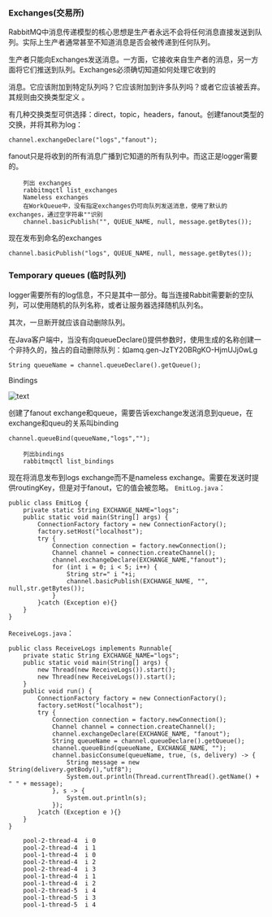 ### Exchanges(交易所)

RabbitMQ中消息传递模型的核心思想是生产者永远不会将任何消息直接发送到队列。实际上生产者通常甚至不知道消息是否会被传递到任何队列。

生产者只能向Exchanges发送消息。一方面，它接收来自生产者的消息，另一方面将它们推送到队列。Exchanges必须确切知道如何处理它收到的

消息。它应该附加到特定队列吗？它应该附加到许多队列吗？或者它应该被丢弃。其规则由交换类型定义 。

有几种交换类型可供选择：direct，topic，headers，fanout。创建fanout类型的交换，并将其称为log：

    channel.exchangeDeclare("logs","fanout");

fanout只是将收到的所有消息广播到它知道的所有队列中。而这正是logger需要的。

```$xslt
    列出 exchanges
    rabbitmqctl list_exchanges
    Nameless exchanges
    在WorkQueue中，没有指定exchanges仍可向队列发送消息，使用了默认的exchanges，通过空字符串""识别
    channel.basicPublish("", QUEUE_NAME, null, message.getBytes());
```
现在发布到命名的exchanges

    channel.basicPublish("logs", QUEUE_NAME, null, message.getBytes());
    
### Temporary queues (临时队列)

logger需要所有的log信息，不只是其中一部分。每当连接Rabbit需要新的空队列，可以使用随机的队列名称，或者让服务器选择随机队列名。

其次，一旦断开就应该自动删除队列。

在Java客户端中，当没有向queueDeclare()提供参数时，使用生成的名称创建一个非持久的，独占的自动删除队列：如amq.gen-JzTY20BRgKO-HjmUJj0wLg

    String queueName = channel.queueDeclare().getQueue();

Bindings

![text](https://www.rabbitmq.com/img/tutorials/bindings.png)

创建了fanout exchange和queue，需要告诉exchange发送消息到queue，在exchange和queu的关系叫binding

    channel.queueBind(queueName,"logs","");
    
```$xslt
    列出bindings
    rabbitmqctl list_bindings
```

现在将消息发布到logs exchange而不是nameless exchange。需要在发送时提供routingKey，但是对于fanout，它的值会被忽略。
`EmitLog.java`：

    public class EmitLog {
        private static String EXCHANGE_NAME="logs";
        public static void main(String[] args) {
            ConnectionFactory factory = new ConnectionFactory();
            factory.setHost("localhost");
            try {
                Connection connection = factory.newConnection();
                Channel channel = connection.createChannel();
                channel.exchangeDeclare(EXCHANGE_NAME,"fanout");
                for (int i = 0; i < 5; i++) {
                    String str=" i "+i;
                    channel.basicPublish(EXCHANGE_NAME, "", null,str.getBytes());
                }
            }catch (Exception e){}
        }
    }
`ReceiveLogs.java`：

    public class ReceiveLogs implements Runnable{
        private static String EXCHANGE_NAME="logs";
        public static void main(String[] args) {
            new Thread(new ReceiveLogs()).start();
            new Thread(new ReceiveLogs()).start();
        }
        public void run() {
            ConnectionFactory factory = new ConnectionFactory();
            factory.setHost("localhost");
            try {
                Connection connection = factory.newConnection();
                Channel channel = connection.createChannel();
                channel.exchangeDeclare(EXCHANGE_NAME, "fanout");
                String queueName = channel.queueDeclare().getQueue();
                channel.queueBind(queueName, EXCHANGE_NAME, "");
                channel.basicConsume(queueName, true, (s, delivery) -> {
                    String message = new String(delivery.getBody(),"utf8");
                    System.out.println(Thread.currentThread().getName() + " " + message);
                }, s -> {
                    System.out.println(s);
                });
            }catch (Exception e ){}
        }
    }
```$xslt
    pool-2-thread-4  i 0
    pool-2-thread-4  i 1
    pool-1-thread-4  i 0
    pool-2-thread-4  i 2
    pool-2-thread-4  i 3
    pool-1-thread-4  i 1
    pool-1-thread-4  i 2
    pool-2-thread-5  i 4
    pool-1-thread-5  i 3
    pool-1-thread-5  i 4
```
